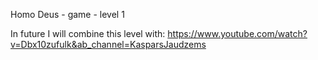 Homo Deus - game - level 1

In future I will combine this level with:
https://www.youtube.com/watch?v=Dbx10zufulk&ab_channel=KasparsJaudzems
